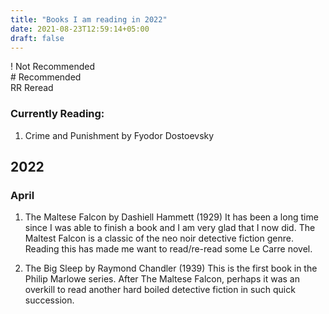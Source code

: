 ```yaml
---
title: "Books I am reading in 2022"
date: 2021-08-23T12:59:14+05:00
draft: false
---
```


! Not Recommended  
\# Recommended  
RR Reread

### Currently Reading:
1. Crime and Punishment by Fyodor Dostoevsky

## 2022

### April
1. The Maltese Falcon by Dashiell Hammett (1929)
It has been a long time since I was able to finish a book and I am very glad that I now did. The Maltest Falcon is a classic of the neo noir detective fiction genre.  
Reading this has made me want to read/re-read some Le Carre novel. 

2. The Big Sleep by Raymond Chandler (1939)
This is the first book in the Philip Marlowe series. After The Maltese Falcon, perhaps it was an overkill to read another hard boiled detective fiction in such quick succession. 
